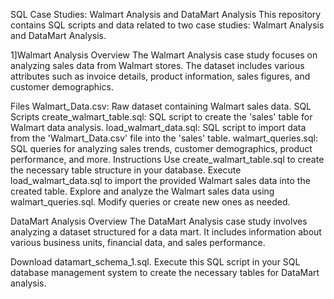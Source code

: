 SQL Case Studies: Walmart Analysis and DataMart Analysis
This repository contains SQL scripts and data related to two case studies: Walmart Analysis and DataMart Analysis.

1]Walmart Analysis
Overview
The Walmart Analysis case study focuses on analyzing sales data from Walmart stores. The dataset includes various attributes such as invoice details, product information, sales figures, and customer demographics.

Files
Walmart_Data.csv: Raw dataset containing Walmart sales data.
SQL Scripts
create_walmart_table.sql: SQL script to create the 'sales' table for Walmart data analysis.
load_walmart_data.sql: SQL script to import data from the 'Walmart_Data.csv' file into the 'sales' table.
walmart_queries.sql: SQL queries for analyzing sales trends, customer demographics, product performance, and more.
Instructions
Use create_walmart_table.sql to create the necessary table structure in your database.
Execute load_walmart_data.sql to import the provided Walmart sales data into the created table.
Explore and analyze the Walmart sales data using walmart_queries.sql. Modify queries or create new ones as needed.


DataMart Analysis
Overview
The DataMart Analysis case study involves analyzing a dataset structured for a data mart. It includes information about various business units, financial data, and sales performance.

Download datamart_schema_1.sql.
Execute this SQL script in your SQL database management system to create the necessary tables for DataMart analysis.
